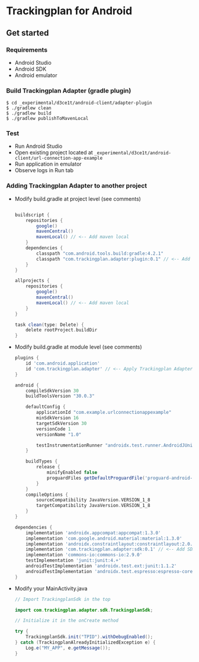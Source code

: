 # Trackingplan for Android

## Get started

### Requirements
- Android Studio
- Android SDK
- Android emulator

### Build Trackingplan Adapter (gradle plugin)

```console
$ cd _experimental/d3ce1t/android-client/adapter-plugin
$ ./gradlew clean
$ ./gradlew build
$ ./gradlew publishToMavenLocal
```

### Test

- Run Android Studio
- Open existing project located at `_experimental/d3ce1t/android-client/url-connection-app-example`
- Run application in emulator
- Observe logs in Run tab

### Adding Trackingplan Adapter to another project

- Modify build.gradle at project level (see comments)

    ```gradle

    buildscript {
        repositories {
            google()
            mavenCentral()
            mavenLocal() // <-- Add maven local
        }
        dependencies {
            classpath "com.android.tools.build:gradle:4.2.1"
            classpath "com.trackingplan.adapter:plugin:0.1" // <-- Add adapter plugin
        }
    }

    allprojects {
        repositories {
            google()
            mavenCentral()
            mavenLocal() // <-- Add maven local
        }
    }

    task clean(type: Delete) {
        delete rootProject.buildDir
    }
    ```

- Modify build.gradle at module level (see comments)

    ```gradle
    plugins {
        id 'com.android.application'
        id 'com.trackingplan.adapter' // <-- Apply Trackingplan Adapter plugin
    }

    android {
        compileSdkVersion 30
        buildToolsVersion "30.0.3"

        defaultConfig {
            applicationId "com.example.urlconnectionappexample"
            minSdkVersion 16
            targetSdkVersion 30
            versionCode 1
            versionName "1.0"

            testInstrumentationRunner "androidx.test.runner.AndroidJUnitRunner"
        }

        buildTypes {
            release {
                minifyEnabled false
                proguardFiles getDefaultProguardFile('proguard-android-optimize.txt'), 'proguard-rules.pro'
            }
        }
        compileOptions {
            sourceCompatibility JavaVersion.VERSION_1_8
            targetCompatibility JavaVersion.VERSION_1_8
        }
    }

    dependencies {
        implementation 'androidx.appcompat:appcompat:1.3.0'
        implementation 'com.google.android.material:material:1.3.0'
        implementation 'androidx.constraintlayout:constraintlayout:2.0.4'
        implementation 'com.trackingplan.adapter:sdk:0.1' // <-- Add SDK dependency
        implementation 'commons-io:commons-io:2.9.0'
        testImplementation 'junit:junit:4.+'
        androidTestImplementation 'androidx.test.ext:junit:1.1.2'
        androidTestImplementation 'androidx.test.espresso:espresso-core:3.3.0'
    }
    ```

- Modify your MainActivity.java

    ```java
    // Import TrackingplanSdk in the top

    import com.trackingplan.adapter.sdk.TrackingplanSdk;

    // Initialize it in the onCreate method

    try {
        TrackingplanSdk.init("TPID").withDebugEnabled();
    } catch (TrackingplanAlreadyInitializedException e) {
        Log.e("MY_APP", e.getMessage());
    }
        
    ```
